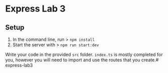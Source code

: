 # Express Lab 3

## Setup
1. In the command line, run > `npm install`
2. Start the server with > `npm run start:dev`

Write your code in the provided `src` folder. `index.ts` is mostly completed for you, however you will need to import and use the routes that you create.# express-lab3
 